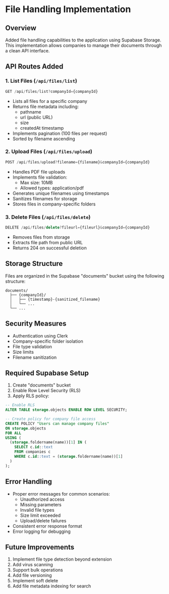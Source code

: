 # File Handling Implementation

## Overview

Added file handling capabilities to the application using Supabase Storage. This implementation allows companies to manage their documents through a clean API interface.

## API Routes Added

### 1. List Files (`/api/files/list`)

```typescript
GET /api/files/list?companyId={companyId}
```

- Lists all files for a specific company
- Returns file metadata including:
  - pathname
  - url (public URL)
  - size
  - createdAt timestamp
- Implements pagination (100 files per request)
- Sorted by filename ascending

### 2. Upload Files (`/api/files/upload`)

```typescript
POST /api/files/upload?filename={filename}&companyId={companyId}
```

- Handles PDF file uploads
- Implements file validation:
  - Max size: 10MB
  - Allowed types: application/pdf
- Generates unique filenames using timestamps
- Sanitizes filenames for storage
- Stores files in company-specific folders

### 3. Delete Files (`/api/files/delete`)

```typescript
DELETE /api/files/delete?fileurl={fileurl}&companyId={companyId}
```

- Removes files from storage
- Extracts file path from public URL
- Returns 204 on successful deletion

## Storage Structure

Files are organized in the Supabase "documents" bucket using the following structure:

```
documents/
  ├── {companyId}/
  │   ├── {timestamp}-{sanitized_filename}
  │   └── ...
  └── ...
```

## Security Measures

- Authentication using Clerk
- Company-specific folder isolation
- File type validation
- Size limits
- Filename sanitization

## Required Supabase Setup

1. Create "documents" bucket
2. Enable Row Level Security (RLS)
3. Apply RLS policy:

```sql
-- Enable RLS
ALTER TABLE storage.objects ENABLE ROW LEVEL SECURITY;

-- Create policy for company file access
CREATE POLICY "Users can manage company files"
ON storage.objects
FOR ALL
USING (
  (storage.foldername(name))[1] IN (
    SELECT c.id::text
    FROM companies c
    WHERE c.id::text = (storage.foldername(name))[1]
  )
);
```

## Error Handling

- Proper error messages for common scenarios:
  - Unauthorized access
  - Missing parameters
  - Invalid file types
  - Size limit exceeded
  - Upload/delete failures
- Consistent error response format
- Error logging for debugging

## Future Improvements

1. Implement file type detection beyond extension
2. Add virus scanning
3. Support bulk operations
4. Add file versioning
5. Implement soft delete
6. Add file metadata indexing for search
